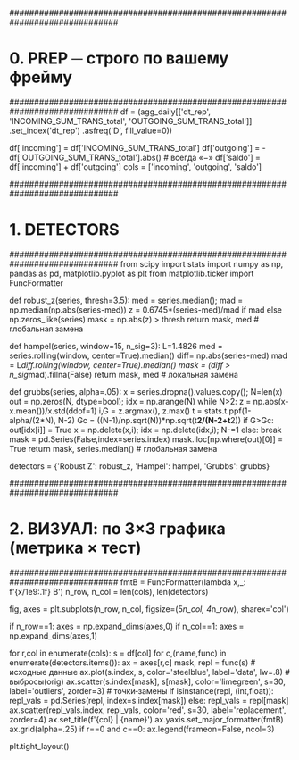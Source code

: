 ##############################################################################
# 0.  PREP  ─ строго по вашему фрейму                                        #
##############################################################################
df = (agg_daily[['dt_rep',
                 'INCOMING_SUM_TRANS_total',
                 'OUTGOING_SUM_TRANS_total']]
      .set_index('dt_rep')
      .asfreq('D', fill_value=0))

df['incoming'] = df['INCOMING_SUM_TRANS_total']
df['outgoing'] = -df['OUTGOING_SUM_TRANS_total'].abs()   # всегда «−»
df['saldo']    = df['incoming'] + df['outgoing']
cols = ['incoming', 'outgoing', 'saldo']

##############################################################################
# 1.  DETECTORS                                                              #
##############################################################################
from scipy import stats
import numpy as np, pandas as pd, matplotlib.pyplot as plt
from matplotlib.ticker import FuncFormatter

def robust_z(series, thresh=3.5):
    med = series.median(); mad = np.median(np.abs(series-med))
    z   = 0.6745*(series-med)/mad if mad else np.zeros_like(series)
    mask = np.abs(z) > thresh
    return mask, med                                          # глобальная замена

def hampel(series, window=15, n_sig=3):
    L=1.4826
    med = series.rolling(window, center=True).median()
    diff= np.abs(series-med)
    mad = L*diff.rolling(window, center=True).median()
    mask = (diff > n_sig*mad).fillna(False)
    return mask, med                                          # локальная замена

def grubbs(series, alpha=.05):
    x = series.dropna().values.copy(); N=len(x)
    out = np.zeros(N, dtype=bool); idx = np.arange(N)
    while N>2:
        z   = np.abs(x-x.mean())/x.std(ddof=1)
        i,G = z.argmax(), z.max()
        t   = stats.t.ppf(1-alpha/(2*N), N-2)
        Gc  = ((N-1)/np.sqrt(N))*np.sqrt(t**2/(N-2+t**2))
        if G>Gc:
            out[idx[i]] = True
            x  = np.delete(x,i); idx = np.delete(idx,i); N-=1
        else: break
    mask = pd.Series(False,index=series.index)
    mask.iloc[np.where(out)[0]] = True
    return mask, series.median()                               # глобальная замена

detectors = {'Robust Z': robust_z,
             'Hampel':   hampel,
             'Grubbs':   grubbs}

##############################################################################
# 2.  ВИЗУАЛ: по 3×3 графика (метрика × тест)                                #
##############################################################################
fmtB = FuncFormatter(lambda x,_: f'{x/1e9:.1f} B')
n_row, n_col = len(cols), len(detectors)

fig, axes = plt.subplots(n_row, n_col,
                         figsize=(5*n_col, 4*n_row),
                         sharex='col')

if n_row==1: axes = np.expand_dims(axes,0)
if n_col==1: axes = np.expand_dims(axes,1)

for r,col in enumerate(cols):
    s = df[col]
    for c,(name,func) in enumerate(detectors.items()):
        ax = axes[r,c]
        mask, repl = func(s)
        # исходные данные
        ax.plot(s.index, s, color='steelblue', label='data', lw=.8)
        # выбросы(orig)
        ax.scatter(s.index[mask], s[mask], color='limegreen',
                   s=30, label='outliers', zorder=3)
        # точки‑замены
        if isinstance(repl, (int,float)):
            repl_vals = pd.Series(repl, index=s.index[mask])
        else:
            repl_vals = repl[mask]
        ax.scatter(repl_vals.index, repl_vals, color='red',
                   s=30, label='replacement', zorder=4)
        ax.set_title(f'{col}   |   {name}')
        ax.yaxis.set_major_formatter(fmtB)
        ax.grid(alpha=.25)
        if r==0 and c==0:
            ax.legend(frameon=False, ncol=3)

plt.tight_layout()
